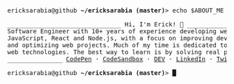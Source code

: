 <!--
**ecksarabia/ecksarabia** is a ✨ _special_ ✨ repository because its `README.md` (this file) appears on your GitHub profile.

Here are some ideas to get you started:

- 🔭 I’m currently working on ...
- 🌱 I’m currently learning ...
- 👯 I’m looking to collaborate on ...
- 🤔 I’m looking for help with ...
- 💬 Ask me about ...
- 📫 How to reach me: ...
- 😄 Pronouns: ...
- ⚡ Fun fact: ...
-->

<pre>
<samp>ericksarabia@github <strong>~/ericksarabia (master)</strong>> echo $ABOUT_ME</samp>
<samp>
_______________________________ Hi, I'm Erick! 👋 _______________________________
Software Engineer with 10+ years of experience developing web applications using<br>JavaScript, React and Node.js, with a focus on improving development experience<br>and optimizing web projects. Much of my time is dedicated to the research of new<br>web technologies. The best way to learn is by solving real problems.
_______________ <a href="https://codepen.io/ericksarabia">CodePen</a></ins> · <a href="https://codesandbox.io/u/ericksarabia" target="_blank">CodeSandbox</a> · <a href="https://dev.to/ericksarabia" target="_blank">DEV</a> · <a href="https://www.linkedin.com/in/ericksarabia" target="_blank">LinkedIn</a> · <a href="https://twitter.com/ericksarabia_" target="_blank">Twitter</a> ________________ 
</samp>
<samp>ericksarabia@github <strong>~/ericksarabia (master)</strong>> █ </samp>
</pre>
